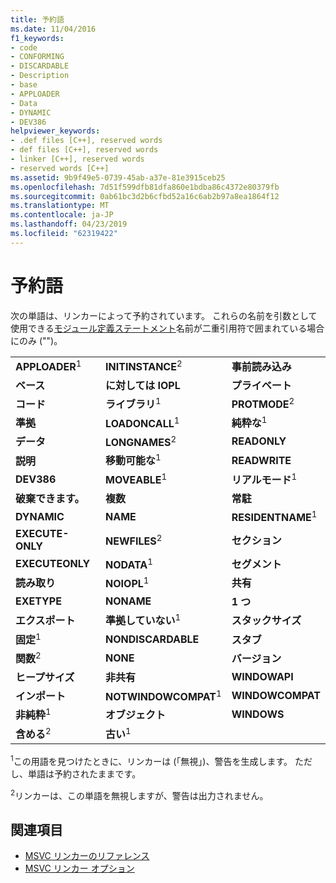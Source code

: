 ```yaml
---
title: 予約語
ms.date: 11/04/2016
f1_keywords:
- code
- CONFORMING
- DISCARDABLE
- Description
- base
- APPLOADER
- Data
- DYNAMIC
- DEV386
helpviewer_keywords:
- .def files [C++], reserved words
- def files [C++], reserved words
- linker [C++], reserved words
- reserved words [C++]
ms.assetid: 9b9f49e5-0739-45ab-a37e-81e3915ceb25
ms.openlocfilehash: 7d51f599dfb81dfa860e1bdba86c4372e80379fb
ms.sourcegitcommit: 0ab61bc3d2b6cfbd52a16c6ab2b97a8ea1864f12
ms.translationtype: MT
ms.contentlocale: ja-JP
ms.lasthandoff: 04/23/2019
ms.locfileid: "62319422"
---
```

# <a name="reserved-words"></a>予約語

次の単語は、リンカーによって予約されています。 これらの名前を引数として使用できる[モジュール定義ステートメント](module-definition-dot-def-files.md)名前が二重引用符で囲まれている場合にのみ ("")。

||||
|-|-|-|
|**APPLOADER**<sup>1</sup>|**INITINSTANCE**<sup>2</sup>|**事前読み込み**|
|**ベース**|**に対しては IOPL**|**プライベート**|
|**コード**|**ライブラリ**<sup>1</sup>|**PROTMODE**<sup>2</sup>|
|**準拠**|**LOADONCALL**<sup>1</sup>|**純粋な**<sup>1</sup>|
|**データ**|**LONGNAMES**<sup>2</sup>|**READONLY**|
|**説明**|**移動可能な**<sup>1</sup>|**READWRITE**|
|**DEV386**|**MOVEABLE**<sup>1</sup>|**リアルモード**<sup>1</sup>|
|**破棄できます。**|**複数**|**常駐**|
|**DYNAMIC**|**NAME**|**RESIDENTNAME**<sup>1</sup>|
|**EXECUTE-ONLY**|**NEWFILES**<sup>2</sup>|**セクション**|
|**EXECUTEONLY**|**NODATA**<sup>1</sup>|**セグメント**|
|**読み取り**|**NOIOPL**<sup>1</sup>|**共有**|
|**EXETYPE**|**NONAME**|**1 つ**|
|**エクスポート**|**準拠していない**<sup>1</sup>|**スタックサイズ**|
|**固定**<sup>1</sup>|**NONDISCARDABLE**|**スタブ**|
|**関数**<sup>2</sup>|**NONE**|**バージョン**|
|**ヒープサイズ**|**非共有**|**WINDOWAPI**|
|**インポート**|**NOTWINDOWCOMPAT**<sup>1</sup>|**WINDOWCOMPAT**|
|**非純粋**<sup>1</sup>|**オブジェクト**|**WINDOWS**|
|**含める**<sup>2</sup>|**古い**<sup>1</sup>||

<sup>1</sup>この用語を見つけたときに、リンカーは (「無視」)、警告を生成します。 ただし、単語は予約されたままです。

<sup>2</sup>リンカーは、この単語を無視しますが、警告は出力されません。

## <a name="see-also"></a>関連項目

- [MSVC リンカーのリファレンス](linking.md)
- [MSVC リンカー オプション](linker-options.md)